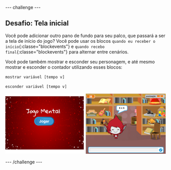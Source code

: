 \--- challenge \---

## Desafio: Tela inicial

Você pode adicionar outro pano de fundo para seu palco, que passará a ser a tela de início do jogo? Você pode usar os blocos `quando eu receber o início`{:classe="blockevents"} e `quando recebo final`{:classe="blockevents"} para alternar entre cenários.

Você pode também mostrar e esconder seu personagem, e até mesmo mostrar e esconder o contador utilizando esses blocos:

```blocks
mostrar variável [tempo v]
```

```blocks
esconder variável [tempo v]
```

![screenshot](images/brain-startscreen.png)

\--- /challenge \---